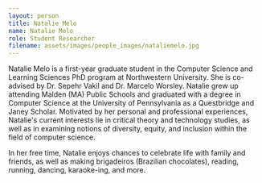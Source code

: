 ```yaml
---
layout: person
title: Natalie Melo
name: Natalie Melo
role: Student Researcher
filename: assets/images/people_images/nataliemelo.jpg
---
```

Natalie Melo is a first-year graduate student in the Computer Science and Learning Sciences PhD program at Northwestern University. She is co-advised by Dr. Sepehr Vakil and Dr. Marcelo Worsley. Natalie grew up attending Malden (MA) Public Schools and graduated with a degree in Computer Science at the University of Pennsylvania as a Questbridge and Janey Scholar. Motivated by her personal and professional experiences, Natalie's current interests lie in critical theory and technology studies, as well as in examining notions of diversity, equity, and inclusion within the field of computer science.

In her free time, Natalie enjoys chances to celebrate life with family and friends, as well as making brigadeiros (Brazilian chocolates), reading, running, dancing, karaoke-ing, and more.
